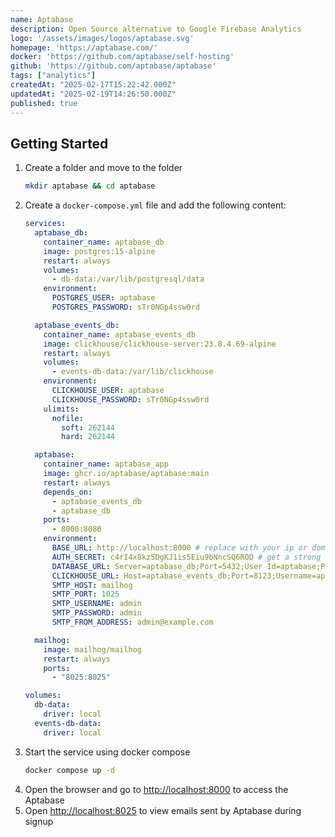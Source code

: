 ```yaml
---
name: Aptabase
description: Open Source alternative to Google Firebase Analytics
logo: '/assets/images/logos/aptabase.svg'
homepage: 'https://aptabase.com/'
docker: 'https://github.com/aptabase/self-hosting'
github: 'https://github.com/aptabase/aptabase'
tags: ["analytics"]
createdAt: "2025-02-17T15:22:42.000Z"
updatedAt: "2025-02-19T14:26:50.000Z"
published: true
---
```


## Getting Started

1. Create a folder and move to the folder
    ```bash
    mkdir aptabase && cd aptabase
    ```
2. Create a `docker-compose.yml` file and add the following content:
    ```yaml [docker-compose.yml]
    services:
      aptabase_db:
        container_name: aptabase_db
        image: postgres:15-alpine
        restart: always
        volumes:
          - db-data:/var/lib/postgresql/data
        environment:
          POSTGRES_USER: aptabase
          POSTGRES_PASSWORD: sTr0NGp4ssw0rd

      aptabase_events_db:
        container_name: aptabase_events_db
        image: clickhouse/clickhouse-server:23.8.4.69-alpine
        restart: always
        volumes:
          - events-db-data:/var/lib/clickhouse
        environment:
          CLICKHOUSE_USER: aptabase
          CLICKHOUSE_PASSWORD: sTr0NGp4ssw0rd
        ulimits:
          nofile:
            soft: 262144
            hard: 262144

      aptabase:
        container_name: aptabase_app
        image: ghcr.io/aptabase/aptabase:main
        restart: always
        depends_on:
          - aptabase_events_db
          - aptabase_db
        ports:
          - 8000:8080
        environment:
          BASE_URL: http://localhost:8000 # replace with your ip or domain, including port if needed
          AUTH_SECRET: c4rI4x8kz5DgKJ1is5Eiu9bNncSQ6ROD # get a strong secret from https://randomkeygen.com/
          DATABASE_URL: Server=aptabase_db;Port=5432;User Id=aptabase;Password=sTr0NGp4ssw0rd;Database=aptabase
          CLICKHOUSE_URL: Host=aptabase_events_db;Port=8123;Username=aptabase;Password=sTr0NGp4ssw0rd
          SMTP_HOST: mailhog
          SMTP_PORT: 1025
          SMTP_USERNAME: admin
          SMTP_PASSWORD: admin
          SMTP_FROM_ADDRESS: admin@example.com

      mailhog:
        image: mailhog/mailhog
        restart: always
        ports:
          - "8025:8025"

    volumes:
      db-data:
        driver: local
      events-db-data:
        driver: local
    ```
3. Start the service using docker compose
    ```bash
    docker compose up -d
    ```
4. Open the browser and go to [http://localhost:8000](http://localhost:8000) to access the Aptabase
5. Open [http://localhost:8025](http://localhost:8025) to view emails sent by Aptabase during signup
